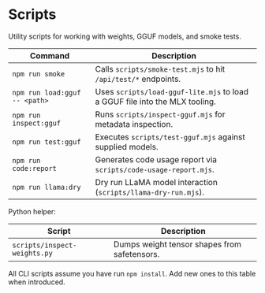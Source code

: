 # Scripts

Utility scripts for working with weights, GGUF models, and smoke tests.

| Command | Description |
| --- | --- |
| `npm run smoke` | Calls `scripts/smoke-test.mjs` to hit `/api/test/*` endpoints. |
| `npm run load:gguf -- <path>` | Uses `scripts/load-gguf-lite.mjs` to load a GGUF file into the MLX tooling. |
| `npm run inspect:gguf` | Runs `scripts/inspect-gguf.mjs` for metadata inspection. |
| `npm run test:gguf` | Executes `scripts/test-gguf.mjs` against supplied models. |
| `npm run code:report` | Generates code usage report via `scripts/code-usage-report.mjs`. |
| `npm run llama:dry` | Dry run LLaMA model interaction (`scripts/llama-dry-run.mjs`). |

Python helper:

| Script | Description |
| --- | --- |
| `scripts/inspect-weights.py` | Dumps weight tensor shapes from safetensors.

All CLI scripts assume you have run `npm install`. Add new ones to this table when introduced.
